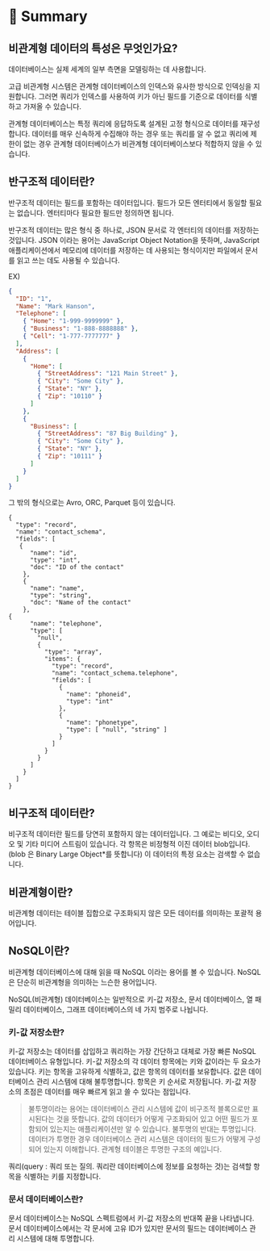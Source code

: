 # 📘 Summary

## 비관계형 데이터의 특성은 무엇인가요?

데이터베이스는 실제 세계의 일부 측면을 모델링하는 데 사용합니다.

고급 비관계형 시스템은 관계형 데이터베이스의 인덱스와 유사한 방식으로 인덱싱을 지원합니다. 그러면 쿼리가 인덱스를 사용하여 키가 아닌 필드를 기준으로 데이터를 식별하고 가져올 수 있습니다.

관계형 데이터베이스는 특정 쿼리에 응답하도록 설계된 고정 형식으로 데이터를 재구성합니다. 데이터를 매우 신속하게 수집해야 하는 경우 또는 쿼리를 알 수 없고 쿼리에 제한이 없는 경우 관계형 데이터베이스가 비관계형 데이터베이스보다 적합하지 않을 수 있습니다.

## 반구조적 데이터란?

반구조적 데이터는 필드를 포함하는 데이터입니다. 필드가 모든 엔터티에서 동일할 필요는 없습니다. 엔터티마다 필요한 필드만 정의하면 됩니다.

반구조적 데이터는 많은 형식 중 하나로, JSON 문서로 각 엔터티의 데이터를 저장하는 것입니다. JSON 이라는 용어는 JavaScript Object Notation을 뜻하며, JavaScript 애플리케이션에서 메모리에 데이터를 저장하는 데 사용되는 형식이지만 파일에서 문서를 읽고 쓰는 데도 사용될 수 있습니다.

EX)

```json
{
  "ID": "1",
  "Name": "Mark Hanson",
  "Telephone": [
    { "Home": "1-999-9999999" },
    { "Business": "1-888-8888888" },
    { "Cell": "1-777-7777777" }
  ],
  "Address": [
    {
      "Home": [
        { "StreetAddress": "121 Main Street" },
        { "City": "Some City" },
        { "State": "NY" },
        { "Zip": "10110" }
      ]
    },
    {
      "Business": [
        { "StreetAddress": "87 Big Building" },
        { "City": "Some City" },
        { "State": "NY" },
        { "Zip": "10111" }
      ]
    }
  ]
}
```

그 밖의 형식으로는 Avro, ORC, Parquet 등이 있습니다.

```Avro
{
  "type": "record",
  "name": "contact_schema",
  "fields": [
   {
      "name": "id",
      "type": "int",
      "doc": "ID of the contact"
    },
    {
      "name": "name",
      "type": "string",
      "doc": "Name of the contact"
    },
{
      "name": "telephone",
      "type": [
        "null",
        {
          "type": "array",
          "items": {
            "type": "record",
            "name": "contact_schema.telephone",
            "fields": [
              {
                "name": "phoneid",
                "type": "int"
              },
              {
                "name": "phonetype",
                "type": [ "null", "string" ]
              }
            ]
          }
        }
      ]
    }
  ]
}
```

## 비구조적 데이터란?

비구조적 데이터란 필드를 당연히 포함하지 않는 데이터입니다. 그 예로는 비디오, 오디오 및 기타 미디어 스트림이 있습니다. 각 항목은 비정형적 이진 데이터 blob입니다. (blob 은 Binary Large Object\*를 뜻합니다) 이 데이터의 특정 요소는 검색할 수 없습니다.

## 비관계형이란?

비관계형 데이터는 테이블 집합으로 구조화되지 않은 모든 데이터를 의미하는 포괄적 용어입니다.

## NoSQL이란?

비관계형 데이터베이스에 대해 읽을 때 NoSQL 이라는 용어를 볼 수 있습니다. NoSQL은 단순히 비관계형을 의미하는 느슨한 용어입니다.

NoSQL(비관계형) 데이터베이스는 일반적으로 키-값 저장소, 문서 데이터베이스, 열 패밀리 데이터베이스, 그래프 데이터베이스의 네 가지 범주로 나뉩니다.

### 키-값 저장소란?

키-값 저장소는 데이터를 삽입하고 쿼리하는 가장 간단하고 대체로 가장 빠른 NoSQL 데이터베이스 유형입니다. 키-값 저장소의 각 데이터 항목에는 키와 값이라는 두 요소가 있습니다. 키는 항목을 고유하게 식별하고, 값은 항목의 데이터를 보유합니다. 값은 데이터베이스 관리 시스템에 대해 불투명합니다. 항목은 키 순서로 저장됩니다. 키-값 저장소의 초점은 데이터를 매우 빠르게 읽고 쓸 수 있다는 점입니다.

> 불투명이라는 용어는 데이터베이스 관리 시스템에 값이 비구조적 블록으로만 표시된다는 것을 뜻합니다. 값의 데이터가 어떻게 구조화되어 있고 어떤 필드가 포함되어 있는지는 애플리케이션만 알 수 있습니다. 불투명의 반대는 투명입니다. 데이터가 투명한 경우 데이터베이스 관리 시스템은 데이터의 필드가 어떻게 구성되어 있는지 이해합니다. 관계형 테이블은 투명한 구조의 예입니다.

쿼리(query : 쿼리 또는 질의. 쿼리란 데이터베이스에 정보를 요청하는 것)는 검색할 항목을 식별하는 키를 지정합니다.

### 문서 데이터베이스란?

문서 데이터베이스는 NoSQL 스펙트럼에서 키-값 저장소의 반대쪽 끝을 나타냅니다. 문서 데이터베이스에서는 각 문서에 고유 ID가 있지만 문서의 필드는 데이터베이스 관리 시스템에 대해 투명합니다.
